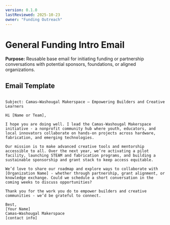 ```yaml
---
version: 0.1.0
lastReviewed: 2025-10-23
owner: "Funding Outreach"
---
```


# General Funding Intro Email

**Purpose:** Reusable base email for initiating funding or partnership conversations with potential sponsors, foundations, or aligned organizations.

## Email Template
```

Subject: Camas–Washougal Makerspace — Empowering Builders and Creative Learners

Hi [Name or Team],

I hope you are doing well. I lead the Camas-Washougal Makerspace initiative - a nonprofit community hub where youth, educators, and local innovators collaborate on hands-on projects across hardware, fabrication, and emerging technologies.

Our mission is to make advanced creative tools and mentorship accessible to all. Over the next year, we’re activating a pilot facility, launching STEAM and fabrication programs, and building a sustainable sponsorship and grant stack to keep access equitable.

We’d love to share our roadmap and explore ways to collaborate with [Organization Name] - whether through partnership, grant alignment, or knowledge exchange. Could we schedule a short conversation in the coming weeks to discuss opportunities?

Thank you for the work you do to empower builders and creative communities - we’d be grateful to connect.

Best,
[Your Name]
Camas–Washougal Makerspace
[contact info]
